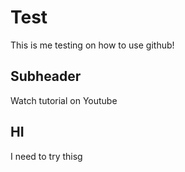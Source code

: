 # Test

This is me testing on how to use github!

## Subheader

Watch tutorial on Youtube

## HI

I need to try thisg